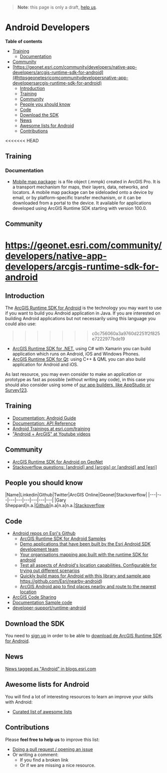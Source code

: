 > **Note**: this page is only a draft, [help us](#contributions).

# Android Developers
<!-- START doctoc generated TOC please keep comment here to allow auto update -->
<!-- DON'T EDIT THIS SECTION, INSTEAD RE-RUN doctoc TO UPDATE -->
**Table of contents**

  - [Training](#training)
    - [Documentation](#documentation)
  - [Community](#community)
- [https://geonet.esri.com/community/developers/native-app-developers/arcgis-runtime-sdk-for-android](#httpsgeonetesricomcommunitydevelopersnative-app-developersarcgis-runtime-sdk-for-android)
  - [Introduction](#introduction)
  - [Training](#training-1)
  - [Community](#community-1)
  - [People you should know](#people-you-should-know)
  - [Code](#code)
  - [Download the SDK](#download-the-sdk)
  - [News](#news)
  - [Awesome lists for Android](#awesome-lists-for-android)
  - [Contributions](#contributions)

<!-- END doctoc generated TOC please keep comment here to allow auto update -->

<<<<<<< HEAD
## Training
### Documentation
* [Mobile map package](https://developers.arcgis.com/android/latest/guide/mobile-map-package.htm): is a file object (.mmpk) created in ArcGIS Pro. It is a transport mechanism for maps, their layers, data, networks, and locators. A mobile map package can be sideloaded onto a device by email, or by platform-specific transfer mechanism, or it can be downloaded from a portal to the device. It available for applications developed using ArcGIS Runtime SDK starting with version 100.0.

## Community

https://geonet.esri.com/community/developers/native-app-developers/arcgis-runtime-sdk-for-android
=======
## Introduction
The [ArcGIS Runtime SDK for Android](https://developers.arcgis.com/android/) is the technology you may want to use if you want to build you Android application in Java. If you are interested on building Android applications but not necessarily using this language you could also use:
>>>>>>> c0c756060a3a9760d2251f2f825e7222977bde19

* [ArcGIS Runtime SDK for .NET](../dot-net/README.md), using C# with Xamarin you can build application which runs on Android, iOS and Windows Phones.
* [ArcGIS Runtime SDK for Qt](../qt/README.md): using C++ & QML you can also build application for Android and iOS.

As last resource, you may even consider to make an application or prototype as fast as possible (without writing any code), in this case you should also consider using some of [our app builders, like AppStudio or Survey123](../../../arcgis/products/README.md#app-builders).

## Training
* [Documentation: Android Guide](https://developers.arcgis.com/android/latest/guide/welcome-to-the-help-for-arcgis-runtime-sdk-for-android.htm)
* [Documentation: API Reference](https://developers.arcgis.com/android/latest/api-reference/reference/packages.html)
* [Android Trainings at esri.com/training](https://www.esri.com/training/Bookmark/BJ7CvLE9l)
* ["Android + ArcGIS" at Youtube videos](https://www.youtube.com/results?search_query=android+arcgis)

## Community

* [ArcGIS Runtime SDK for Android on GeoNet](https://geonet.esri.com/community/developers/native-app-developers/arcgis-runtime-sdk-for-android)
* [Stackoverflow questions: [android] and [arcgis] or [android] and [esri]](http://stackoverflow.com/search?q=%5Bandroid%5D+and+%5Barcgis%5D+or+%5Bandroid%5D+and+%5Besri%5D+)

## People you should know

|Name|Linkedin|Github|Twitter|ArcGIS Online|Geonet|Stackoverflow|
|---|---|---|---|---|---|---|---|
|Gary Sheppard|n.a.|[Github](https://github.com/garys-esri)|n.a|n.a|n.a.|[Stackoverflow](http://stackoverflow.com/users/720773/gary-s)

## Code


* [Android repos on Esri's Github](https://github.com/search?q=org%3AEsri+android)
  * [ArcGIS Runtime SDK for Android Samples](https://github.com/Esri/arcgis-runtime-samples-android)
  * [Demo applications that have been built by the Esri Android SDK development team](https://github.com/Esri/arcgis-runtime-demos-android)
  * [Your organisations mapping app built with the runtime SDK for android](https://github.com/Esri/maps-app-android)
  * [Test all aspects of Android's location capabilities. Configurable for trying out different scenarios](https://github.com/Esri/android-gps-test-tool)
  * [Quickly build maps for Android with this library and sample app](https://github.com/Esri/quickstart-map-android)
  https://github.com/Esri/nearby-android)
  * [ArcGIS Android app to find places nearby and route to the nearest location](https://github.com/Esri/nearby-android)
* [ArcGIS Code Sharing](http://codesharing.arcgis.com/)
* [Documentation Sample code](https://developers.arcgis.com/android/latest/sample-code/sample-code.htm)
* [developer-support/runtime-android](https://github.com/Esri/developer-support/tree/master/runtime-android)

## Download the SDK

You need to [sign up](https://developers.arcgis.com/sign-up/) in order to be able
to [download de ArcGIS Runtime SDK for Android](https://developers.arcgis.com/downloads/).

## News

[News tagged as "Android" in blogs.esri.com](https://blogs.esri.com/esri/arcgis/tag/android/)

## Awesome lists for Android
You will find a lot of interesting resources to learn an improve your skills
with Android:
* [Curated list of awesome lists](https://github.com/sindresorhus/awesome)

## Contributions
Please **feel free to help us** to improve this list:

* [Doing a pull request / opening an issue](https://github.com/hhkaos/awesome-arcgis#contributions)
* Or writing a comment:
  * If you find a broken link
  * Or if we are missing a nice resource.
